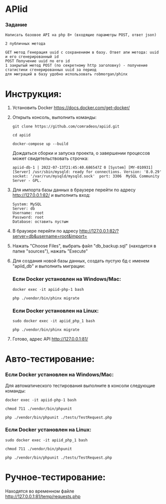 # APIid
### Задание
```
Написать базовое API на php 8+ (входящие параметры POST, ответ json)

2 публичных метода

GET метод Генерация uuid с сохранением в базу. Ответ апи метода: uuid и его сгенерированный id
POST Получение uuid по его id
1 закрытый метод POST (по секретному http заголовку) - получение статистики сгенерированных uuid за период
для миграций в базу удобно использовать robmorgan/phinx
```

# Инструкция:
1. Установить Docker https://docs.docker.com/get-docker/
2. Открыть консоль, выполнить команды:  
   ```
   git clone https://github.com/comradeos/apiid.git
   ```
   
   ```
   cd apiid
   ```
   
   ```
   docker-compose up --build    
   ```
   
   Дождаться сборки и запуска проекта, о завершении процессов может свидетельствовать строчка:  
   
   ```
   apiid-db-1 | 2022-07-13T21:45:40.686547Z 0 [System] [MY-010931] [Server] /usr/sbin/mysqld: ready for connections. Version: '8.0.29'  socket: '/var/run/mysqld/mysqld.sock'  port: 3306  MySQL Community Server - GPL.
   ``` 

4. Для импорта базы данных в браузере перейти по адресу http://127.0.0.1:82/ и выполнить вход:  
   ```
   System: MySQL  
   Server: db  
   Username: root  
   Password: root  
   Database: оставить пустым  
   ```
5. В браузере перейти по адресу http://127.0.0.1:82/?server=db&username=root&import=
6. Нажать "Choose Files", выбрать файл "db_backup.sql" (находится в папке "sources"), нажать "Execute"
7. Для создания новой базы данных, создать пустую бд с именем "apiid_db" и выполнить миграции:
   ### Если Docker установлен на Windows/Mac:
   ```
   docker exec -it apiid-php-1 bash
   ```
   ```
   php ./vendor/bin/phinx migrate
   ```
   ### Если Docker установлен на Linux:
   ```
   sudo docker exec -it apiid_php_1 bash
   ```
   ```
   php ./vendor/bin/phinx migrate
   ```

8. Готово, адрес API http://127.0.0.1:81/

# Авто-тестирование:
### Если Docker установлен на Windows/Mac:
Для автоматического тестирования выполните в консоли следующие команды:
```
docker exec -it apiid-php-1 bash
```
```
chmod 711 ./vendor/bin/phpunit
```
```
php ./vendor/bin/phpunit ./tests/TestRequest.php
```
### Если Docker установлен на Linux:
```
sudo docker exec -it apiid_php_1 bash
```
```
chmod 711 ./vendor/bin/phpunit
```
```
php ./vendor/bin/phpunit ./tests/TestRequest.php
```
# Ручное-тестирование:
Находятся во временном файле  
http://127.0.0.1:81/temp/requests.php





